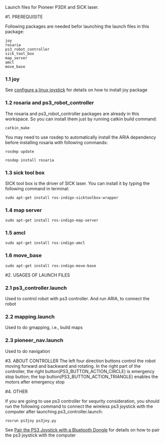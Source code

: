 Launch files for Pioneer P3DX and SICK laser.


#1. PREREQUISITE

Following packages are needed befor launching the launch files in this package:

	joy
	rosaria
	ps3_robot_controller
	sick_tool_box
	map_server
	amcl
	move_base

### 1.1 joy
See [configure a linux joystick][1] for details on how to install joy package

### 1.2 rosaria and ps3_robot_controller
The rosaria and ps3_robot_controller packages are already in this workspace. So you can install them just by running catkin build command:

`catkin_make`

You may need to use rosdep to automatically install the ARIA dependency before installing rosaria with following commands:

`rosdep update`

`rosdep install rosaria`

### 1.3 sick tool box
SICK tool box is the driver of SICK laser. You can install it by typing the following command in terminal:

`sudo apt-get install ros-indigo-sicktoolbox-wrapper`

### 1.4 map server
`sudo apt-get install ros-indigo-map-server`

### 1.5 amcl
`sudo apt-get install ros-indigo-amcl`

### 1.6 move_base
`sudo apt-get install ros-indigo-move-base`


#2. USAGES OF LAUNCH FILES

### 2.1 ps3_controller.launch
Used to control robot with ps3 controller. And run ARIA, to connect the robot

### 2.2 mapping.launch
Used to do gmapping, i.e., build maps

### 2.3 pioneer_nav.launch
Used to do navigation


#3. ABOUT CONTROLLER
The left four direction buttons control the robot moving forward and backward and rotating. In the right part of the controller, the right button(PS3_BUTTON_ACTION_CIRCLE) is emergency stop button; the top button(PS3_BUTTON_ACTION_TRIANGLE) enables the motors after emergency stop

#4. OTHER 

If you are going to use ps3 controller for sequrity consideration, you should run the following command to 
connect the wireless ps3 joystick with the computer after launching ps3_controller.launch:

`rosrun ps3joy ps3joy.py`

See [Pair the PS3 Joystick with a Bluetooth Dongle][2] for details on how to pair the ps3 joystick with the computer

[1]: http://wiki.ros.org/joy/Tutorials/ConfiguringALinuxJoystick

[2]: http://wiki.ros.org/ps3joy/Tutorials/PairingJoystickAndBluetoothDongle

